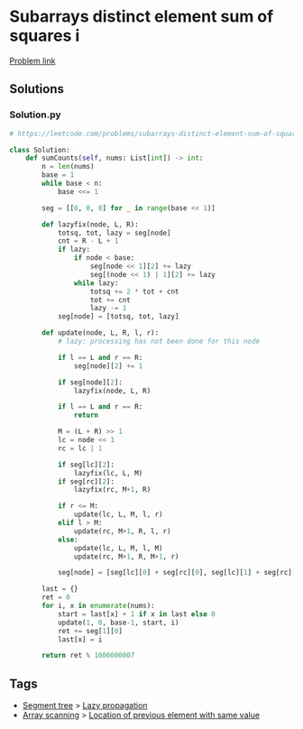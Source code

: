 # Subarrays distinct element sum of squares i

[Problem link](https://leetcode.com/problems/subarrays-distinct-element-sum-of-squares-i/)

## Solutions


### Solution.py
```py
# https://leetcode.com/problems/subarrays-distinct-element-sum-of-squares-i/

class Solution:
    def sumCounts(self, nums: List[int]) -> int:
        n = len(nums)
        base = 1
        while base < n:
            base <<= 1

        seg = [[0, 0, 0] for _ in range(base << 1)]

        def lazyfix(node, L, R):
            totsq, tot, lazy = seg[node]
            cnt = R - L + 1
            if lazy:
                if node < base:
                    seg[node << 1][2] += lazy
                    seg[(node << 1) | 1][2] += lazy
                while lazy:
                    totsq += 2 * tot + cnt
                    tot += cnt
                    lazy -= 1
            seg[node] = [totsq, tot, lazy]

        def update(node, L, R, l, r):
            # lazy: processing has not been done for this node

            if l == L and r == R:
                seg[node][2] += 1

            if seg[node][2]:
                lazyfix(node, L, R)

            if l == L and r == R:
                return

            M = (L + R) >> 1
            lc = node << 1
            rc = lc | 1

            if seg[lc][2]:
                lazyfix(lc, L, M)
            if seg[rc][2]:
                lazyfix(rc, M+1, R)

            if r <= M:
                update(lc, L, M, l, r)
            elif l > M:
                update(rc, M+1, R, l, r)
            else:
                update(lc, L, M, l, M)
                update(rc, M+1, R, M+1, r)

            seg[node] = [seg[lc][0] + seg[rc][0], seg[lc][1] + seg[rc][1], 0]

        last = {}
        ret = 0
        for i, x in enumerate(nums):
            start = last[x] + 1 if x in last else 0
            update(1, 0, base-1, start, i)
            ret += seg[1][0]
            last[x] = i

        return ret % 1000000007
```
## Tags

* [Segment tree](/Collections/segment-tree.md#segment-tree) > [Lazy propagation](/Collections/segment-tree.md#lazy-propagation)
* [Array scanning](/Collections/array-scanning.md#array-scanning) > [Location of previous element with same value](/Collections/array-scanning.md#location-of-previous-element-with-same-value)
